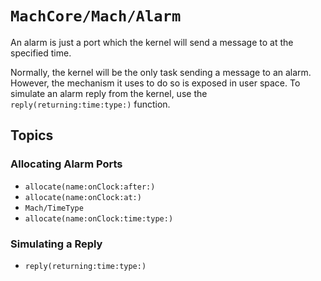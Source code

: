 # ``MachCore/Mach/Alarm``

An alarm is just a port which the kernel will send a message to at the specified time.

Normally, the kernel will be the only task sending a message to an alarm. However, the mechanism it uses to do so is exposed in user space. To simulate an alarm reply from the kernel, use the ``reply(returning:time:type:)`` function.

## Topics

### Allocating Alarm Ports

- ``allocate(name:onClock:after:)``
- ``allocate(name:onClock:at:)``
- ``Mach/TimeType``
- ``allocate(name:onClock:time:type:)``

### Simulating a Reply

- ``reply(returning:time:type:)``